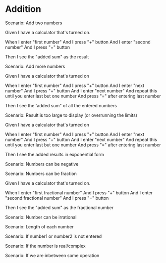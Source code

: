 # Addition

Scenario: Add two numbers
  
  Given I have a calculator that's turned on.

  When I enter "first number"
  And I press "+" button
  And I enter "second number"
  And I press "=" button
  
  Then I see the "added sum" as the result

Scenario: Add more numbers

  Given I have a calculator that's turned on
  
  When I enter "first number"
  And I press "+" button
  And I enter "next number"
  And I press "+" button
  And I enter "next number"
  And repeat this until you enter last but one number
  And press "=" after entering last number
  
  Then I see the 'added sum" of all the entered numbers

Scenario: Result is too large to display (or overrunning the limits)

  Given I have a calculator that's turned on
  
   When I enter "first number"
  And I press "+" button
  And I enter "next number"
  And I press "+" button
  And I enter "next number"
  And repeat this until you enter last but one number
  And press "=" after entering last number
  
  Then I see the added results in exponential form

Scenario: Numbers can be negative

Scenario: Numbers can be fraction

  Given I have a calculator that's turned on.

  When I enter "first fractional number"
  And I press "+" button
  And I enter "second fractional number"
  And I press "=" button
  
  Then I see the "added sum" as the fractional number
  
Scenario: Number can be irrational

Scenario: Length of each number

Scenario: If number1 or number2 is not entered

Scenario: If the number is real/complex

Scenario: If we are inbetween some operation
